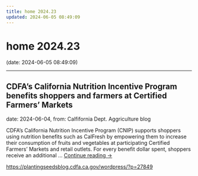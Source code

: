 ```yaml
---
title: home 2024.23
updated: 2024-06-05 08:49:09
---
```


# home 2024.23

(date: 2024-06-05 08:49:09)

---

## CDFA’s California Nutrition Incentive Program benefits shoppers and farmers at Certified Farmers’ Markets

date: 2024-06-04, from: Calfifornia Dept. Aggriculture blog

CDFA’s&#160;California Nutrition Incentive Program (CNIP)&#160;supports shoppers using nutrition benefits such as CalFresh by empowering them to increase their consumption of fruits and vegetables at participating Certified Farmers’ Markets and retail outlets. For every benefit dollar spent, shoppers receive an additional &#8230; <a href="https://plantingseedsblog.cdfa.ca.gov/wordpress/?p=27849">Continue reading <span class="meta-nav">&#8594;</span></a> 

<https://plantingseedsblog.cdfa.ca.gov/wordpress/?p=27849>

